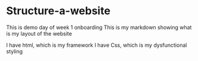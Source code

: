 # Structure-a-website
This is demo day of week 1 onboarding
This is my markdown showing what is my layout of the website

I have html, which is my framework
I have Css, which is my dysfunctional styling
